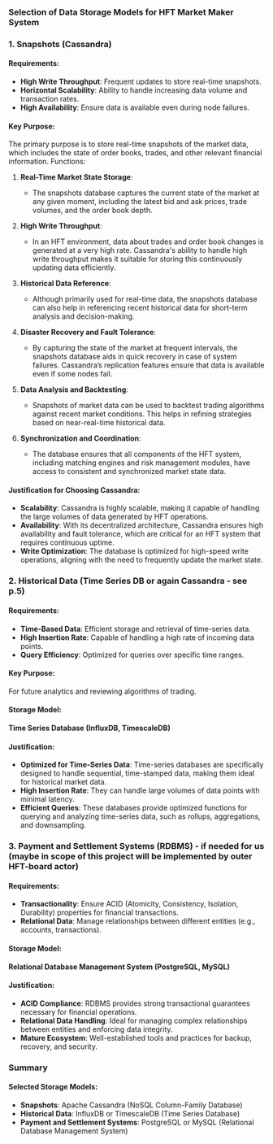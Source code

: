 ### Selection of Data Storage Models for HFT Market Maker System

### 1. Snapshots (Cassandra)
#### Requirements:
- **High Write Throughput**: Frequent updates to store real-time snapshots.
- **Horizontal Scalability**: Ability to handle increasing data volume and transaction rates.
- **High Availability**: Ensure data is available even during node failures.

#### Key Purpose:

The primary purpose is to store real-time snapshots of the market data, which includes the state of order books, trades, and other relevant financial information. Functions:

1. **Real-Time Market State Storage**:
   - The snapshots database captures the current state of the market at any given moment, including the latest bid and ask prices, trade volumes, and the order book depth.

2. **High Write Throughput**:
   - In an HFT environment, data about trades and order book changes is generated at a very high rate. Cassandra's ability to handle high write throughput makes it suitable for storing this continuously updating data efficiently.

3. **Historical Data Reference**:
   - Although primarily used for real-time data, the snapshots database can also help in referencing recent historical data for short-term analysis and decision-making.

4. **Disaster Recovery and Fault Tolerance**:
   - By capturing the state of the market at frequent intervals, the snapshots database aids in quick recovery in case of system failures. Cassandra’s replication features ensure that data is available even if some nodes fail.

5. **Data Analysis and Backtesting**:
   - Snapshots of market data can be used to backtest trading algorithms against recent market conditions. This helps in refining strategies based on near-real-time historical data.

6. **Synchronization and Coordination**:
   - The database ensures that all components of the HFT system, including matching engines and risk management modules, have access to consistent and synchronized market state data.

#### Justification for Choosing Cassandra:

- **Scalability**: Cassandra is highly scalable, making it capable of handling the large volumes of data generated by HFT operations.
- **Availability**: With its decentralized architecture, Cassandra ensures high availability and fault tolerance, which are critical for an HFT system that requires continuous uptime.
- **Write Optimization**: The database is optimized for high-speed write operations, aligning with the need to frequently update the market state.


### 2. Historical Data (Time Series DB or again Cassandra - see p.5)
#### Requirements:
- **Time-Based Data**: Efficient storage and retrieval of time-series data.
- **High Insertion Rate**: Capable of handling a high rate of incoming data points.
- **Query Efficiency**: Optimized for queries over specific time ranges.

#### Key Purpose:
For future analytics and reviewing algorithms of trading.

#### Storage Model:
**Time Series Database (InfluxDB, TimescaleDB)**

#### Justification:
- **Optimized for Time-Series Data**: Time-series databases are specifically designed to handle sequential, time-stamped data, making them ideal for historical market data.
- **High Insertion Rate**: They can handle large volumes of data points with minimal latency.
- **Efficient Queries**: These databases provide optimized functions for querying and analyzing time-series data, such as rollups, aggregations, and downsampling.

### 3. Payment and Settlement Systems (RDBMS) - if needed for us (maybe in scope of this project will be implemented by outer HFT-board actor)
#### Requirements:
- **Transactionality**: Ensure ACID (Atomicity, Consistency, Isolation, Durability) properties for financial transactions.
- **Relational Data**: Manage relationships between different entities (e.g., accounts, transactions).

#### Storage Model:
**Relational Database Management System (PostgreSQL, MySQL)**

#### Justification:
- **ACID Compliance**: RDBMS provides strong transactional guarantees necessary for financial operations.
- **Relational Data Handling**: Ideal for managing complex relationships between entities and enforcing data integrity.
- **Mature Ecosystem**: Well-established tools and practices for backup, recovery, and security.

### Summary
#### Selected Storage Models:
- **Snapshots**: Apache Cassandra (NoSQL Column-Family Database)
- **Historical Data**: InfluxDB or TimescaleDB (Time Series Database)
- **Payment and Settlement Systems**: PostgreSQL or MySQL (Relational Database Management System)
